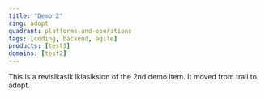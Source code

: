 ```yaml
---
title: "Demo 2"
ring: adopt
quadrant: platforms-and-operations
tags: [coding, backend, agile]
products: [test1]
domains: [test2]
---
```


This is a revislkaslk lklaslksion of the 2nd demo item. It moved from trail to adopt.
